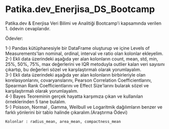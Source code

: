 # Patika.dev_Enerjisa_DS_Bootcamp

Patika.dev & Enerjisa Veri Bilimi ve Analitiği Bootcamp'i kapsamında verilen 1. ödevin cevaplarıdır.

Ödevler:

1-) Pandas kütüphanesiyle bir DataFrame oluşturup ve içine Levels of Measurements'ları nominal, ordinal, interval ve ratio olan kolonlar ekleyelim.  
2-) Ekli data üzerindeki aşağıda yer alan kolonların count, mean, std, min, 25%, 50%, 75%, max değerlerini ve IQR metoduyla outlier kalan veri sayısını çıkartıp, bu değerleri sözel ve karşılaştırmalı olarak yorumlayalım.   
3-) Ekli data üzerindeki aşağıda yer alan kolonların birbirleriyle olan korelasyonlarını, covaryanslarını, Pearson Correlation Coefficientlarını, Spearman Rank Coefficientlarını ve Effect Size'larını bularak sözel ve karşılaştırmalı olarak yorumlayalım.  
4-) Bayes Teoreminin gerçek hayatta karşımıza çıkan ve kullanılan örneklerinden 5 tane bulalım.  
5-) Poisson, Normal , Gamma, Weilbull ve Logaritmik dağılımların benzer ve farklı yönlerini bir tablo halinde çıkaralım.(Araştırma Ödevi)  

    Kolonlar : radius_mean, area_mean, compactness_mean
